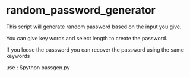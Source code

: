 # random_password_generator
This script will generate random password based on the input you give.

You can give key words and select length to create the password.

If you loose the password you can recover the password using the same keywords 

use :
$python passgen.py
